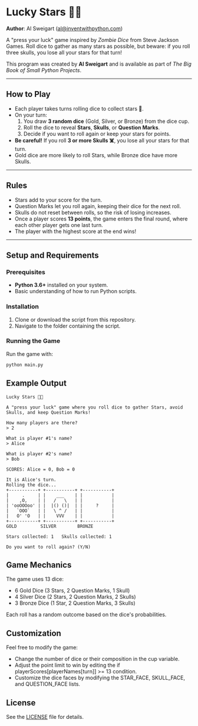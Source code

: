 # Lucky Stars 🎲✨  
**Author**: Al Sweigart (al@inventwithpython.com)


A "press your luck" game inspired by *Zombie Dice* from Steve Jackson Games. Roll dice to gather as many stars as possible, but beware: if you roll three skulls, you lose all your stars for that turn!  

This program was created by **Al Sweigart** and is available as part of *The Big Book of Small Python Projects*.  

---

## How to Play  
- Each player takes turns rolling dice to collect stars 🌟.  
- On your turn:  
  1. You draw **3 random dice** (Gold, Silver, or Bronze) from the dice cup.  
  2. Roll the dice to reveal **Stars**, **Skulls**, or **Question Marks**.  
  3. Decide if you want to roll again or keep your stars for points.  
- **Be careful!** If you roll **3 or more Skulls ☠️**, you lose all your stars for that turn.  
- Gold dice are more likely to roll Stars, while Bronze dice have more Skulls.  

---

## Rules  
- Stars add to your score for the turn.  
- Question Marks let you roll again, keeping their dice for the next roll.  
- Skulls do not reset between rolls, so the risk of losing increases.  
- Once a player scores **13 points**, the game enters the final round, where each other player gets one last turn.  
- The player with the highest score at the end wins!  

---

## Setup and Requirements  

### Prerequisites  
- **Python 3.6+** installed on your system.  
- Basic understanding of how to run Python scripts.  

### Installation  
1. Clone or download the script from this repository.  
2. Navigate to the folder containing the script.  

### Running the Game  
Run the game with:  

```bash
python main.py
```

## Example Output
```vbnet
Lucky Stars 🎲✨  

A "press your luck" game where you roll dice to gather Stars, avoid Skulls, and keep Question Marks!  

How many players are there?  
> 2  

What is player #1's name?  
> Alice  

What is player #2's name?  
> Bob  

SCORES: Alice = 0, Bob = 0  

It is Alice's turn.  
Rolling the dice...  
+-----------+ +-----------+ +-----------+  
|     .     | |    ___    | |           |  
|    ,O,    | |   /   \   | |           |  
| 'ooOOOoo' | |  |() ()|  | |     ?     |  
|   `OOO`   | |   \ ^ /   | |           |  
|   O' 'O   | |    VVV    | |           |  
+-----------+ +-----------+ +-----------+  
GOLD         SILVER        BRONZE  

Stars collected: 1   Skulls collected: 1  

Do you want to roll again? (Y/N)
```

## Game Mechanics
The game uses 13 dice:

- 6 Gold Dice (3 Stars, 2 Question Marks, 1 Skull)
- 4 Silver Dice (2 Stars, 2 Question Marks, 2 Skulls)
- 3 Bronze Dice (1 Star, 2 Question Marks, 3 Skulls)

Each roll has a random outcome based on the dice's probabilities.

## Customization
Feel free to modify the game:

- Change the number of dice or their composition in the cup variable.
- Adjust the point limit to win by editing the if playerScores[playerNames[turn]] >= 13 condition.
- Customize the dice faces by modifying the STAR_FACE, SKULL_FACE, and QUESTION_FACE lists.

## License
See the [LICENSE](LICENSE) file for details.
